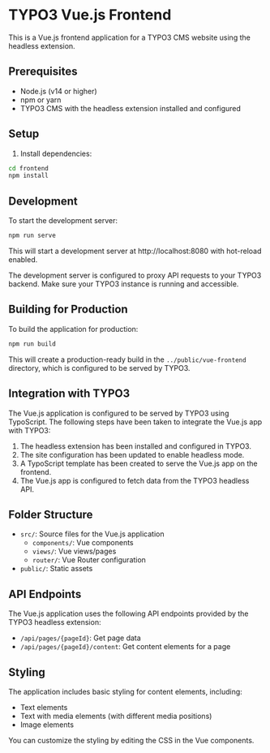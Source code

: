 # TYPO3 Vue.js Frontend

This is a Vue.js frontend application for a TYPO3 CMS website using the headless extension.

## Prerequisites

- Node.js (v14 or higher)
- npm or yarn
- TYPO3 CMS with the headless extension installed and configured

## Setup

1. Install dependencies:

```bash
cd frontend
npm install
```

## Development

To start the development server:

```bash
npm run serve
```

This will start a development server at http://localhost:8080 with hot-reload enabled.

The development server is configured to proxy API requests to your TYPO3 backend. Make sure your TYPO3 instance is running and accessible.

## Building for Production

To build the application for production:

```bash
npm run build
```

This will create a production-ready build in the `../public/vue-frontend` directory, which is configured to be served by TYPO3.

## Integration with TYPO3

The Vue.js application is configured to be served by TYPO3 using TypoScript. The following steps have been taken to integrate the Vue.js app with TYPO3:

1. The headless extension has been installed and configured in TYPO3.
2. The site configuration has been updated to enable headless mode.
3. A TypoScript template has been created to serve the Vue.js app on the frontend.
4. The Vue.js app is configured to fetch data from the TYPO3 headless API.

## Folder Structure

- `src/`: Source files for the Vue.js application
  - `components/`: Vue components
  - `views/`: Vue views/pages
  - `router/`: Vue Router configuration
- `public/`: Static assets

## API Endpoints

The Vue.js application uses the following API endpoints provided by the TYPO3 headless extension:

- `/api/pages/{pageId}`: Get page data
- `/api/pages/{pageId}/content`: Get content elements for a page

## Styling

The application includes basic styling for content elements, including:

- Text elements
- Text with media elements (with different media positions)
- Image elements

You can customize the styling by editing the CSS in the Vue components.
